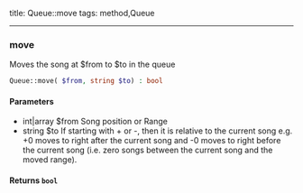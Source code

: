 title: Queue::move
tags: method,Queue

---

<div class="method">
<h3 class="method-name">move</h3>
<p>Moves the song at $from to $to in the queue</p>

```php
Queue::move( $from, string $to) : bool
```

#### Parameters

*  int|array $from Song position or Range
*  string $to If starting with + or -, then it is relative to the current song
e.g. +0 moves to right after the current song and -0 moves to right before the current song
(i.e. zero songs between the current song and the moved range).


#### Returns `bool`




</div>
